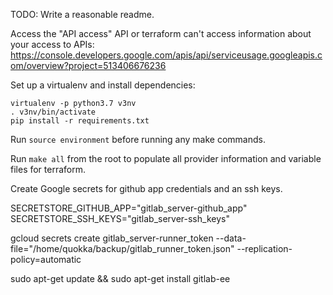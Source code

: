 TODO: Write a reasonable readme.

Access the "API access" API or terraform can't access information about your access to APIs: https://console.developers.google.com/apis/api/serviceusage.googleapis.com/overview?project=513406676236

Set up a virtualenv and install dependencies:

    virtualenv -p python3.7 v3nv
    . v3nv/bin/activate
    pip install -r requirements.txt

Run `source environment` before running any make commands.

Run `make all` from the root to populate all provider information and variable files for terraform.

Create Google secrets for github app credentials and an ssh keys.

SECRETSTORE_GITHUB_APP="gitlab_server-github_app"
SECRETSTORE_SSH_KEYS="gitlab_server-ssh_keys"

gcloud secrets create gitlab_server-runner_token --data-file="/home/quokka/backup/gitlab_runner_token.json" --replication-policy=automatic

sudo apt-get update && sudo apt-get install gitlab-ee
